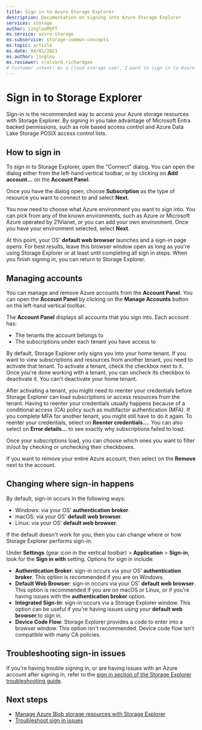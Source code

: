 ```yaml
---
title: Sign in to Azure Storage Explorer
description: Documentation on signing into Azure Storage Explorer
services: storage
author: jinglouMSFT
ms.service: azure-storage
ms.subservice: storage-common-concepts
ms.topic: article
ms.date: 04/01/2021
ms.author: jinglou
ms.reviewer: cralvord,richardgao
# Customer intent: As a cloud storage user, I want to sign in to Azure Storage Explorer so that I can manage my Azure storage resources effectively using role-based access control and permissions.
---
```


# Sign in to Storage Explorer

Sign-in is the recommended way to access your Azure storage resources with Storage Explorer. By signing in you take advantage of Microsoft Entra backed permissions, such as role based access control and Azure Data Lake Storage POSIX access control lists.

## How to sign in

To sign in to Storage Explorer, open the "Connect" dialog. You can open the dialog either from the left-hand vertical toolbar, or by clicking on **Add account...** on the **Account Panel**.

Once you have the dialog open, choose **Subscription** as the type of resource you want to connect to and select **Next**.

You now need to choose what Azure environment you want to sign into. You can pick from any of the known environments, such as Azure or Microsoft Azure operated by 21Vianet, or you can add your own environment. Once you have your environment selected, select **Next**.

At this point, your OS' **default web browser** launches and a sign-in page opens. For best results, leave this browser window open as long as you're using Storage Explorer or at least until completing all sign in steps. When you finish signing in, you can return to Storage Explorer.

## Managing accounts

You can manage and remove Azure accounts from the **Account Panel**. You can open the **Account Panel** by clicking on the **Manage Accounts** button on the left-hand vertical toolbar.

The **Account Panel** displays all accounts that you sign into. Each account has:
- The tenants the account belongs to
- The subscriptions under each tenant you have access to

By default, Storage Explorer only signs you into your home tenant. If you want to view subscriptions and resources from another tenant, you need to activate that tenant. To activate a tenant, check the checkbox next to it. Once you're done working with a tenant, you can uncheck its checkbox to deactivate it. You can't deactivate your home tenant.

After activating a tenant, you might need to reenter your credentials before Storage Explorer can load subscriptions or access resources from the tenant. Having to reenter your credentials usually happens because of a conditional access (CA) policy such as multifactor authentication (MFA). If you complete MFA for another tenant, you might still have to do it again. To reenter your credentials, select on **Reenter credentials...**. You can also select on **Error details...** to see exactly why subscriptions failed to load.

Once your subscriptions load, you can choose which ones you want to filter in/out by checking or unchecking their checkboxes.

If you want to remove your entire Azure account, then select on the **Remove** next to the account.

## Changing where sign-in happens

By default, sign-in occurs in the following ways:

- Windows: via your OS' **authentication broker**.
- macOS: via your OS' **default web browser**.
- Linux: via your OS' **default web browser**.

If the default doesn't work for you, then you can change where or how Storage Explorer performs sign-in.

Under **Settings** (gear icon in the vertical toolbar) > **Application** > **Sign-in**, look for the **Sign in with** setting. Options for sign in include:
- **Authentication Broker**: sign-in occurs via your OS' **authentication broker**. This option is recommended if you are on Windows.
- **Default Web Browser**: sign-in occurs via your OS' **default web browser**. This option is recommended if you are on macOS or Linux, or if you're having issues with the **authentication broker** option.
- **Integrated Sign-In**: sign-in occurs via a Storage Explorer window. This option can be useful if you're having issues using your **default web browser** to sign in.
- **Device Code Flow**: Storage Explorer provides a code to enter into a browser window. This option isn't recommended. Device code flow isn't compatible with many CA policies.

## Troubleshooting sign-in issues

If you're having trouble signing in, or are having issues with an Azure account after signing in, refer to the [sign in section of the Storage Explorer troubleshooting guide](./storage-explorer-troubleshooting.md#sign-in-issues).

## Next steps

- [Manage Azure Blob storage resources with Storage Explorer](../../vs-azure-tools-storage-explorer-blobs.md)
- [Troubleshoot sign in issues](./storage-explorer-troubleshooting.md#sign-in-issues)
